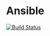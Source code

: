 # Ansible
[![Build Status](https://travis-ci.com/Rassol/Ansible.svg?branch=master)](https://travis-ci.com/Rassol/Ansible)